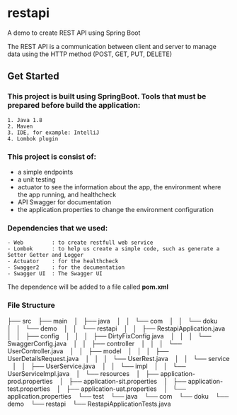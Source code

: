 # restapi
A demo to create REST API using Spring Boot

The REST API is a communication between client and server to manage data using the HTTP method (POST, GET, PUT, DELETE)

## Get Started 

### This project is built using SpringBoot. Tools that must be prepared before build the application:
```
1. Java 1.8
2. Maven
3. IDE, for example: IntelliJ
4. Lombok plugin
```

### This project is consist of:
- a simple endpoints
- a unit testing
- actuator to see the information about the app, the environment where the app running, and healthcheck
- API Swagger for documentation
- the application.properties to change the environment configuration

### Dependencies that we used:
```
- Web         : to create restfull web service
- Lombok      : to help us create a simple code, such as generate a Setter Getter and Logger
- Actuator    : for the healthcheck
- Swagger2    : for the documentation 
- Swagger UI  : The Swagger UI
```
The dependence will be added to a file called **pom.xml**

### File Structure
├── src
    ├── main
    │   ├── java
    │   │   └── com
    │   │       └── doku
    │   │           └── demo
    │   │               └── restapi
    │   │                   ├── RestapiApplication.java
    │   │                   ├── config
    │   │                   │   ├── DirtyFixConfig.java
    │   │                   │   └── SwaggerConfig.java
    │   │                   ├── controller
    │   │                   │   └── UserController.java
    │   │                   ├── model
    │   │                   │   ├── UserDetailsRequest.java
    │   │                   │   └── UserRest.java
    │   │                   └── service
    │   │                       ├── UserService.java
    │   │                       └── impl
    │   │                           └── UserServiceImpl.java
    │   └── resources
    │       ├── application-prod.properties
    │       ├── application-sit.properties
    │       ├── application-test.properties
    │       ├── application-uat.properties
    │       └── application.properties
    └── test
        └── java
            └── com
                └── doku
                    └── demo
                        └── restapi
                            └── RestapiApplicationTests.java
